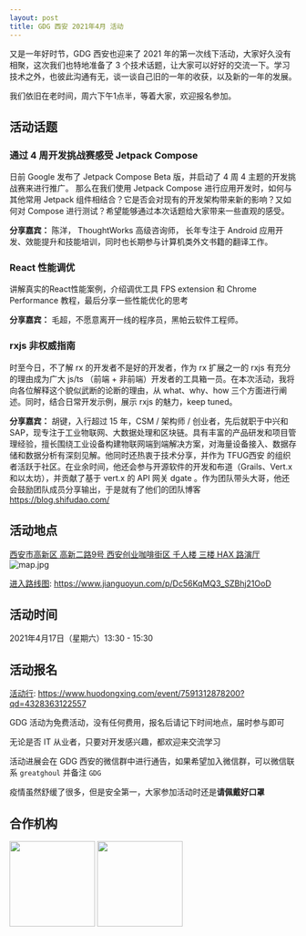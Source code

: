 ```yaml
---
layout: post
title: GDG 西安 2021年4月 活动
---
```


又是一年好时节，GDG 西安也迎来了 2021 年的第一次线下活动，大家好久没有相聚，这次我们也特地准备了 3 个技术话题，让大家可以好好的交流一下。学习技术之外，也彼此沟通有无，谈一谈自己旧的一年的收获，以及新的一年的发展。

我们依旧在老时间，周六下午1点半，等着大家，欢迎报名参加。

## 活动话题
### 通过 4 周开发挑战赛感受 Jetpack Compose

日前 Google 发布了 Jetpack Compose Beta 版，并启动了 4 周 4 主题的开发挑战赛来进行推广。 那么在我们使用 Jetpack Compose 进行应用开发时，如何与其他常用 Jetpack 组件相结合？它是否会对现有的开发架构带来新的影响？又如何对 Compose 进行测试？希望能够通过本次话题给大家带来一些直观的感受。

**分享嘉宾：** 陈洋， ThoughtWorks 高级咨询师， 长年专注于 Android 应用开发、效能提升和技能培训，同时也长期参与计算机类外文书籍的翻译工作。



### React 性能调优

讲解真实的React性能案例，介绍调优工具 FPS extension 和 Chrome Performance 教程，最后分享一些性能优化的思考

**分享嘉宾：** 毛超，不愿意离开一线的程序员，黑帕云软件工程师。



### rxjs 非权威指南

时至今日，不了解 rx 的开发者不是好的开发者，作为 rx 扩展之一的 rxjs 有充分的理由成为广大 js/ts （前端 + 非前端）开发者的工具箱一员。在本次活动，我将向各位解释这个貌似武断的论断的理由，从 what、why、how 三个方面进行阐述。同时，结合日常开发示例，展示 rxjs 的魅力，keep tuned。

**分享嘉宾：** 胡键，入行超过 15 年，CSM / 架构师 / 创业者，先后就职于中兴和 SAP，现专注于工业物联网、大数据处理和区块链。具有丰富的产品研发和项目管理经验，擅长围绕工业设备构建物联网端到端解决方案，对海量设备接入、数据存储和数据分析有深刻见解。他同时还热衷于技术分享，并作为 TFUG西安 的组织者活跃于社区。在业余时间，他还会参与开源软件的开发和布道（Grails、Vert.x 和以太坊），并贡献了基于 vert.x 的 API 网关 dgate 。作为团队带头大哥，他还会鼓励团队成员分享输出，于是就有了他们的团队博客 https://blog.shifudao.com/



## 活动地点
[西安市高新区 高新二路9号 西安创业咖啡街区 千人楼 三楼 HAX 路演厅](https://maps.apple.com/?address=中国陕西省西安市雁塔区高新二路9号&ll=34.237424,108.903345&q=西安创业咖啡街区-千人楼)
![map.jpg](https://i.loli.net/2020/10/30/gZUvwDB8OJG4cYW.jpg)

[进入路线图](https://www.jianguoyun.com/p/Dc56KqMQ3_SZBhj21OoD): https://www.jianguoyun.com/p/Dc56KqMQ3_SZBhj21OoD



## 活动时间
2021年4月17日（星期六）13:30 - 15:30


## 活动报名
[活动行](https://www.huodongxing.com/event/7591312878200?qd=4328363122557): https://www.huodongxing.com/event/7591312878200?qd=4328363122557

GDG 活动为免费活动，没有任何费用，报名后请记下时间地点，届时参与即可

无论是否 IT 从业者，只要对开发感兴趣，都欢迎来交流学习

活动进展会在 GDG 西安的微信群中进行通告，如果希望加入微信群，可以微信联系 `greatghoul` 并备注 `GDG`

疫情虽然舒缓了很多，但是安全第一，大家参加活动时还是**请佩戴好口罩**


## 合作机构
<img align="HAXXian" width="150" height="auto" src="https://cdn.huodongxing.com/file/ue/20210225/11AC2D44D0BB06B72E382CFFEB67AC3636/30594108388762283.png">
<img align="TFUGXian" width="150" height="auto" src="https://cdn.huodongxing.com/file/ue/20210225/11AC2D44D0BB06B72E382CFFEB67AC3636/30894108398972860.jpg">
